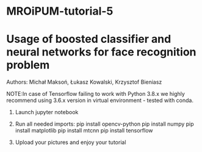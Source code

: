 # MROiPUM-tutorial-5
# Usage of boosted classifier and neural networks for face recognition problem
Authors:
Michał Maksoń, Łukasz Kowalski, Krzysztof Bieniasz

NOTE:In case of Tensorflow failing to work with Python 3.8.x we highly recommend using 3.6.x version in virtual environment - tested with conda.

1. Launch jupyter notebook

2. Run all needed imports:
pip install opencv-python
pip install numpy
pip install matplotlib
pip install mtcnn
pip install tensorflow

3. Upload your pictures and enjoy your tutorial
